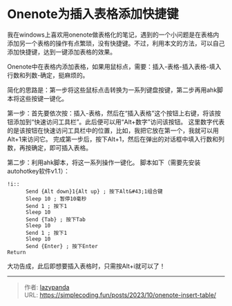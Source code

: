 # Onenote为插入表格添加快捷键


我在windows上喜欢用onenote做表格化的笔记，遇到的一个小问题是在表格内添加另一个表格的操作有点繁琐，没有快捷键。不过，利用本文的方法，可以自己添加快捷键，达到一键添加表格的效果。

Onenote中在表格内添加表格，如果用鼠标点，需要：插入-表格-插入表格-填入行数和列数-确定，挺麻烦的。

简化的思路是：第一步将这些鼠标点击转换为一系列键盘按键，第二步再用ahk脚本将这些按键一键化。

第一步：首先要依次按：插入-表格，然后在“插入表格”这个按钮上右键，将该按钮添加到“快速访问工具栏”。此后便可以用“Alt&#43;数字”访问该按钮。
这里数字代表的是该按钮在快速访问工具栏中的位置，比如，我把它放在第一个，我就可以用Alt&#43;1来访问它。
完成第一步后，按下Alt&#43;1，然后在弹出的对话框中填入行数和列数，再按确定，即可插入表格。

第二步：利用ahk脚本，将这一系列操作一键化。
脚本如下（需要先安装autohotkey软件v1.1）：

```ahk
!i::
      Send {Alt down}1{Alt up} ; 按下Alt&#43;1组合键
      Sleep 10 ; 暂停10毫秒
      Send 1 ; 按下1
      Sleep 10
      Send {Tab} ; 按下Tab
      Sleep 10
      Send 1 ; 按下1
      Sleep 10
      Send {Enter} ; 按下Enter
Return
```

大功告成，此后即想要插入表格时，只需按Alt&#43;i就可以了！


---

> 作者: [lazypanda](https://github.com/wanghuibin0)  
> URL: https://simplecoding.fun/posts/2023/10/onenote-insert-table/  

